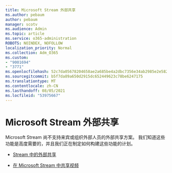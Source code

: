 ```yaml
---
title: Microsoft Stream 外部共享
ms.author: pebaum
author: pebaum
manager: scotv
ms.audience: Admin
ms.topic: article
ms.service: o365-administration
ROBOTS: NOINDEX, NOFOLLOW
localization_priority: Normal
ms.collection: Adm_O365
ms.custom:
- "9001694"
- "3771"
ms.openlocfilehash: 52c7da05678204658ae2a685be4a2dbc7356e34ab2985e2e5821972c7d96ebf4
ms.sourcegitcommit: b5f7da89a650d2915dc652449623c78be6247175
ms.translationtype: MT
ms.contentlocale: zh-CN
ms.lasthandoff: 08/05/2021
ms.locfileid: "53975667"
---
```

# <a name="microsoft-stream-external-sharing"></a>Microsoft Stream 外部共享

Microsoft Stream 尚不支持来宾或组织外部人员的外部共享方案。 我们知道这些功能是高度需要的，并且我们正在制定如何构建这些功能的计划。

- [Stream 中的外部共享](https://docs.microsoft.com/stream/portal-share-video#external-sharing)

- [在 Microsoft Stream 中共享视频](https://docs.microsoft.com/stream/portal-share-video)
